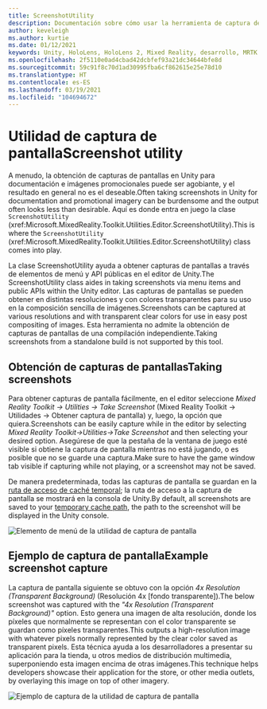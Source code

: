 ```yaml
---
title: ScreenshotUtility
description: Documentación sobre cómo usar la herramienta de captura de pantalla en MRTK
author: keveleigh
ms.author: kurtie
ms.date: 01/12/2021
keywords: Unity, HoloLens, HoloLens 2, Mixed Reality, desarrollo, MRTK
ms.openlocfilehash: 2f5110e0ad4cbad42dcbfef93a21dc34644bfe8d
ms.sourcegitcommit: 59c91f8c70d1ad30995fba6cf862615e25e78d10
ms.translationtype: HT
ms.contentlocale: es-ES
ms.lasthandoff: 03/19/2021
ms.locfileid: "104694672"
---
```

# <a name="screenshot-utility"></a><span data-ttu-id="b2b28-104">Utilidad de captura de pantalla</span><span class="sxs-lookup"><span data-stu-id="b2b28-104">Screenshot utility</span></span>

<span data-ttu-id="b2b28-105">A menudo, la obtención de capturas de pantallas en Unity para documentación e imágenes promocionales puede ser agobiante, y el resultado en general no es el deseable.</span><span class="sxs-lookup"><span data-stu-id="b2b28-105">Often taking screenshots in Unity for documentation and promotional imagery can be burdensome and the output often looks less than desirable.</span></span> <span data-ttu-id="b2b28-106">Aquí es donde entra en juego la clase `ScreenshotUtility` (xref:Microsoft.MixedReality.Toolkit.Utilities.Editor.ScreenshotUtility).</span><span class="sxs-lookup"><span data-stu-id="b2b28-106">This is where the `ScreenshotUtility` (xref:Microsoft.MixedReality.Toolkit.Utilities.Editor.ScreenshotUtility) class comes into play.</span></span>

<span data-ttu-id="b2b28-107">La clase ScreenshotUtility ayuda a obtener capturas de pantallas a través de elementos de menú y API públicas en el editor de Unity.</span><span class="sxs-lookup"><span data-stu-id="b2b28-107">The ScreenshotUtility class aides in taking screenshots via menu items and public APIs within the Unity editor.</span></span> <span data-ttu-id="b2b28-108">Las capturas de pantallas se pueden obtener en distintas resoluciones y con colores transparentes para su uso en la composición sencilla de imágenes.</span><span class="sxs-lookup"><span data-stu-id="b2b28-108">Screenshots can be captured at various resolutions and with transparent clear colors for use in easy post compositing of images.</span></span> <span data-ttu-id="b2b28-109">Esta herramienta no admite la obtención de capturas de pantallas de una compilación independiente.</span><span class="sxs-lookup"><span data-stu-id="b2b28-109">Taking screenshots from a standalone build is not supported by this tool.</span></span>

## <a name="taking-screenshots"></a><span data-ttu-id="b2b28-110">Obtención de capturas de pantallas</span><span class="sxs-lookup"><span data-stu-id="b2b28-110">Taking screenshots</span></span>

<span data-ttu-id="b2b28-111">Para obtener capturas de pantalla fácilmente, en el editor seleccione *Mixed Reality Toolkit -> Utilities -> Take Screenshot* (Mixed Reality Toolkit -> Utilidades -> Obtener captura de pantalla) y, luego, la opción que quiera.</span><span class="sxs-lookup"><span data-stu-id="b2b28-111">Screenshots can be easily capture while in the editor by selecting *Mixed Reality Toolkit->Utilities->Take Screenshot* and then selecting your desired option.</span></span> <span data-ttu-id="b2b28-112">Asegúrese de que la pestaña de la ventana de juego esté visible si obtiene la captura de pantalla mientras no está jugando, o es posible que no se guarde una captura.</span><span class="sxs-lookup"><span data-stu-id="b2b28-112">Make sure to have the game window tab visible if capturing while not playing, or a screenshot may not be saved.</span></span>

<span data-ttu-id="b2b28-113">De manera predeterminada, todas las capturas de pantalla se guardan en la [ruta de acceso de caché temporal](https://docs.unity3d.com/ScriptReference/Application-temporaryCachePath.html); la ruta de acceso a la captura de pantalla se mostrará en la consola de Unity.</span><span class="sxs-lookup"><span data-stu-id="b2b28-113">By default, all screenshots are saved to your [temporary cache path](https://docs.unity3d.com/ScriptReference/Application-temporaryCachePath.html), the path to the screenshot will be displayed in the Unity console.</span></span>

![Elemento de menú de la utilidad de captura de pantalla](../Images/ScreenshotUtility/MRTK_ScreenshotUtility_Menu_Item.png)

## <a name="example-screenshot-capture"></a><span data-ttu-id="b2b28-115">Ejemplo de captura de pantalla</span><span class="sxs-lookup"><span data-stu-id="b2b28-115">Example screenshot capture</span></span>

<span data-ttu-id="b2b28-116">La captura de pantalla siguiente se obtuvo con la opción *4x Resolution (Transparent Background)* (Resolución 4x [fondo transparente]).</span><span class="sxs-lookup"><span data-stu-id="b2b28-116">The below screenshot was captured with the *"4x Resolution (Transparent Background)"* option.</span></span> <span data-ttu-id="b2b28-117">Esto genera una imagen de alta resolución, donde los píxeles que normalmente se representan con el color transparente se guardan como píxeles transparentes.</span><span class="sxs-lookup"><span data-stu-id="b2b28-117">This outputs a high-resolution image with whatever pixels normally represented by the clear color saved as transparent pixels.</span></span> <span data-ttu-id="b2b28-118">Esta técnica ayuda a los desarrolladores a presentar su aplicación para la tienda, u otros medios de distribución multimedia, superponiendo esta imagen encima de otras imágenes.</span><span class="sxs-lookup"><span data-stu-id="b2b28-118">This technique helps developers showcase their application for the store, or other media outlets, by overlaying this image on top of other imagery.</span></span>

![Ejemplo de captura de la utilidad de captura de pantalla](../Images/ScreenshotUtility/MRTK_ScreenshotUtility_Example_Capture.png)
